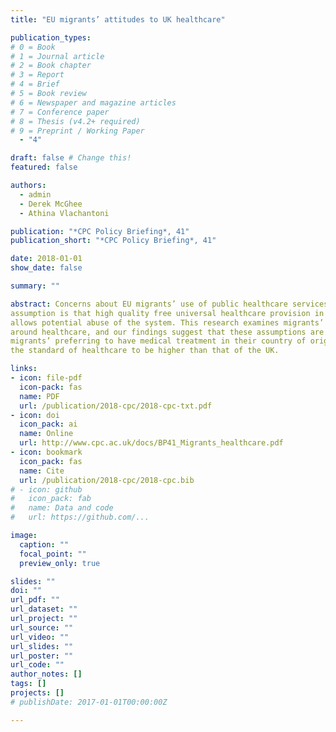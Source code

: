 ```yaml
---
title: "EU migrants’ attitudes to UK healthcare"

publication_types:
# 0 = Book
# 1 = Journal article
# 2 = Book chapter
# 3 = Report
# 4 = Brief
# 5 = Book review
# 6 = Newspaper and magazine articles
# 7 = Conference paper
# 8 = Thesis (v4.2+ required)
# 9 = Preprint / Working Paper
  - "4"

draft: false # Change this!
featured: false

authors:
  - admin
  - Derek McGhee
  - Athina Vlachantoni

publication: "*CPC Policy Briefing*, 41"
publication_short: "*CPC Policy Briefing*, 41"

date: 2018-01-01
show_date: false

summary: ""

abstract: Concerns about EU migrants’ use of public healthcare services in the UK are widespread. The
assumption is that high quality free universal healthcare provision in the UK attracts migrants and
allows potential abuse of the system. This research examines migrants’ perceptions and preferences
around healthcare, and our findings suggest that these assumptions are often unfounded, with
migrants’ preferring to have medical treatment in their country of origin, where they often perceive
the standard of healthcare to be higher than that of the UK.

links:
- icon: file-pdf
  icon-pack: fas
  name: PDF
  url: /publication/2018-cpc/2018-cpc-txt.pdf
- icon: doi
  icon_pack: ai
  name: Online
  url: http://www.cpc.ac.uk/docs/BP41_Migrants_healthcare.pdf
- icon: bookmark
  icon_pack: fas
  name: Cite
  url: /publication/2018-cpc/2018-cpc.bib
# - icon: github
#   icon_pack: fab
#   name: Data and code
#   url: https://github.com/...

image:
  caption: ""
  focal_point: ""
  preview_only: true

slides: ""
doi: ""
url_pdf: ""
url_dataset: ""
url_project: ""
url_source: ""
url_video: ""
url_slides: ""
url_poster: ""
url_code: ""
author_notes: []
tags: []
projects: []
# publishDate: 2017-01-01T00:00:00Z

---
```


